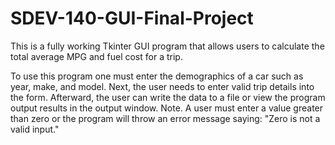 # SDEV-140-GUI-Final-Project
This is a fully working Tkinter GUI program that allows users to calculate the total average MPG and fuel cost for a trip.

To use this program one must enter the demographics of a car such as year, make, and model. Next, the user needs to enter valid trip details into the form. Afterward, the user can write the data to a file or view the program output results in the output window. Note. A user must enter a value greater than zero or the program will throw an error message saying: "Zero is not a valid input."
